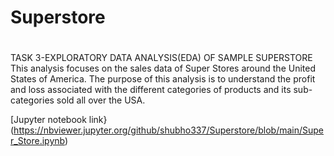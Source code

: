 # Superstore
#
TASK 3-EXPLORATORY DATA ANALYSIS(EDA) OF SAMPLE SUPERSTORE
This analysis focuses on the sales data of Super Stores around the United States of America. The purpose of this analysis is to understand the profit and loss associated with the different categories of products and its sub-categories sold all over the USA.

[Jupyter notebook link}(https://nbviewer.jupyter.org/github/shubho337/Superstore/blob/main/Super_Store.ipynb)
